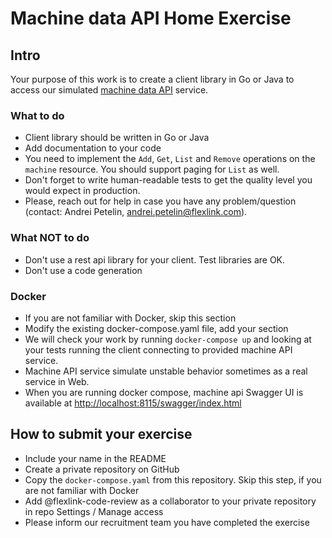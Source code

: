 # Machine data API Home Exercise

## Intro
Your purpose of this work is to create a client library 
in Go or Java to access our simulated [machine data API](./api/swagger.yaml) service. 

### What to do
- Client library should be written in Go or Java
- Add documentation to your code
- You need to implement the `Add`, `Get`, `List` and `Remove` operations on the `machine` resource. You should support paging for `List` as well.
- Don't forget to write human-readable tests to get the quality level you would expect in production. 
- Please, reach out for help in case you have any problem/question (contact: Andrei Petelin, andrei.petelin@flexlink.com).

### What NOT to do
- Don't use a rest api library for your client. Test libraries are OK.
- Don't use a code generation

### Docker
 - If you are not familiar with Docker, skip this section
 - Modify the existing docker-compose.yaml file, add your section
 - We will check your work by running `docker-compose up` and looking at your tests running the client connecting to provided machine API service. 
 - Machine API service simulate unstable behavior sometimes as a real service in Web. 
 - When you are running docker compose, machine api Swagger UI is available at [http://localhost:8115/swagger/index.html](http://localhost:8115/swagger/index.html) 
 
## How to submit your exercise
- Include your name in the README 
- Create a private repository on GitHub
- Copy the `docker-compose.yaml` from this repository. Skip this step,  if you are not familiar with Docker
- Add @flexlink-code-review as a collaborator to your private repository in repo Settings / Manage access
- Please inform our recruitment team you have completed the exercise

